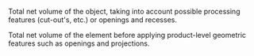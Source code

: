 Total net volume of the object, taking into account possible processing features (cut-out's, etc.) or openings and recesses.

Total net volume of the element before applying product-level geometric features such as openings and projections.
